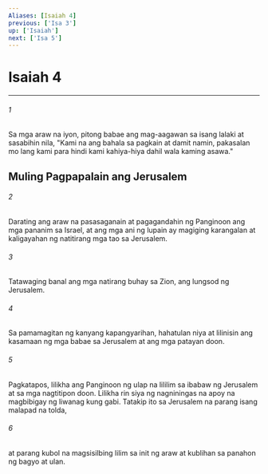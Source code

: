 ```yaml
---
Aliases: [Isaiah 4]
previous: ['Isa 3']
up: ['Isaiah']
next: ['Isa 5']
---
```

# Isaiah 4

***

###### 1
Sa mga araw na iyon, pitong babae ang mag-aagawan sa isang lalaki at sasabihin nila, "Kami na ang bahala sa pagkain at damit namin, pakasalan mo lang kami para hindi kami kahiya-hiya dahil wala kaming asawa." 

## Muling Pagpapalain ang Jerusalem 

###### 2
Darating ang araw na pasasaganain at pagagandahin ng Panginoon ang mga pananim sa Israel, at ang mga ani ng lupain ay magiging karangalan at kaligayahan ng natitirang mga tao sa Jerusalem. 

###### 3
Tatawaging banal ang mga natirang buhay sa Zion, ang lungsod ng Jerusalem. 

###### 4
Sa pamamagitan ng kanyang kapangyarihan, hahatulan niya at lilinisin ang kasamaan ng mga babae sa Jerusalem at ang mga patayan doon. 

###### 5
Pagkatapos, lilikha ang Panginoon ng ulap na lililim sa ibabaw ng Jerusalem at sa mga nagtitipon doon. Lilikha rin siya ng nagniningas na apoy na magbibigay ng liwanag kung gabi. Tatakip ito sa Jerusalem na parang isang malapad na tolda, 

###### 6
at parang kubol na magsisilbing lilim sa init ng araw at kublihan sa panahon ng bagyo at ulan.
